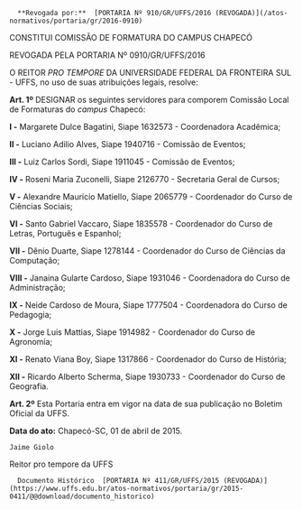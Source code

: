       **Revogada por:**  [PORTARIA Nº 910/GR/UFFS/2016 (REVOGADA)](/atos-normativos/portaria/gr/2016-0910) 

   CONSTITUI COMISSÃO DE FORMATURA DO CAMPUS CHAPECÓ  

REVOGADA PELA PORTARIA Nº 0910/GR/UFFS/2016

 O REITOR *PRO TEMPORE* DA UNIVERSIDADE FEDERAL DA FRONTEIRA SUL - UFFS, no uso de suas atribuições legais, resolve:

 **Art. 1º** DESIGNAR os seguintes servidores para comporem Comissão Local de Formaturas do *campus* Chapecó:

 **I -** Margarete Dulce Bagatini, Siape 1632573 - Coordenadora Acadêmica;

 **II -** Luciano Adilio Alves, Siape 1940716 - Comissão de Eventos;

 **III -** Luiz Carlos Sordi, Siape 1911045 - Comissão de Eventos;

 **IV -** Roseni Maria Zuconelli, Siape 2126770 - Secretaria Geral de Cursos;

 **V -** Alexandre Mauricio Matiello, Siape 2065779 - Coordenador do Curso de Ciências Sociais;

 **VI -** Santo Gabriel Vaccaro, Siape 1835578 - Coordenador do Curso de Letras, Português e Espanhol;

 **VII -** Dênio Duarte, Siape 1278144 - Coordenador do Curso de Ciências da Computação;

 **VIII -** Janaina Gularte Cardoso, Siape 1931046 - Coordenadora do Curso de Administração;

 **IX -** Neide Cardoso de Moura, Siape 1777504 - Coordenadora do Curso de Pedagogia;

 **X -** Jorge Luis Mattias, Siape 1914982 - Coordenador do Curso de Agronomia;

 **XI -** Renato Viana Boy, Siape 1317866 - Coordenador do Curso de História;

 **XII -** Ricardo Alberto Scherma, Siape 1930733 - Coordenador do Curso de Geografia.

 **Art. 2º** Esta Portaria entra em vigor na data de sua publicação no Boletim Oficial da UFFS.

  

   **Data do ato:** Chapecó-SC, 01 de abril de 2015.   
 

    Jaime Giolo   
 Reitor pro tempore da UFFS 

      Documento Histórico  [PORTARIA Nº 411/GR/UFFS/2015 (REVOGADA)](https://www.uffs.edu.br/atos-normativos/portaria/gr/2015-0411/@@download/documento_historico)     
      